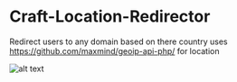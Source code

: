 # Craft-Location-Redirector
Redirect users to any domain based on there country
uses https://github.com/maxmind/geoip-api-php/ for location

![alt text](https://image.ibb.co/gXBwVG/image.png)
